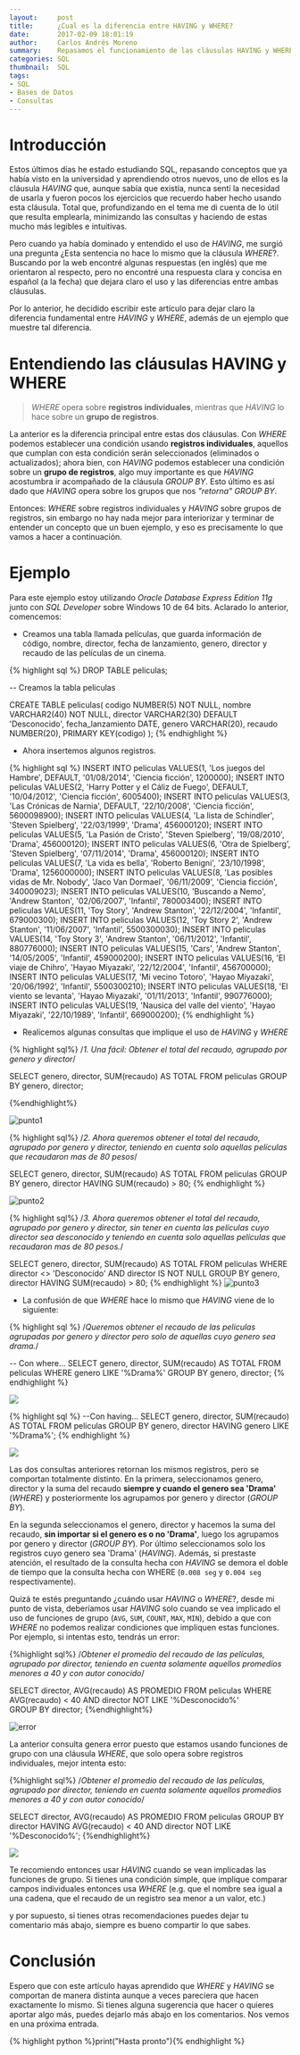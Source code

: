 ```yaml
---
layout:     post
title:      ¿Cual es la diferencia entre HAVING y WHERE?
date:       2017-02-09 18:01:19
author:     Carlos Andrés Moreno
summary:    Repasamos el funcionamiento de las cláusulas HAVING y WHERE y mostramos sus diferencias con un ejemplo práctico.
categories: SQL
thumbnail:  SQL
tags:
- SQL
- Bases de Datos
- Consultas
---
```


# Introducción
Estos últimos días he estado estudiando SQL, repasando conceptos que ya había visto en la universidad y aprendiendo otros nuevos, uno de ellos es la cláusula _HAVING_ que, aunque sabía que existía, nunca sentí la necesidad de usarla y fueron pocos los ejercicios que recuerdo haber hecho usando esta cláusula. Total que, profundizando en el tema me di cuenta de lo útil que resulta emplearla, minimizando las consultas y haciendo de estas mucho más legibles e intuitivas.

Pero cuando ya había dominado y entendido el uso de _HAVING_, me surgió una pregunta ¿Esta sentencia no hace lo mismo que la cláusula _WHERE_?. Buscando por la web encontré algunas respuestas (en inglés) que me orientaron al respecto, pero no encontré una respuesta clara y concisa en español (a la fecha) que dejara claro el uso y las diferencias entre ambas cláusulas.

Por lo anterior, he decidido escribir este artículo para dejar claro la diferencia fundamental entre _HAVING_ y _WHERE_, además de un ejemplo que muestre tal diferencia.

# Entendiendo las cláusulas HAVING y WHERE

> _WHERE_ opera sobre **registros individuales**, mientras que _HAVING_ lo hace sobre un **grupo de registros**.

La anterior es la diferencia principal entre estas dos cláusulas. Con _WHERE_ podemos establecer una condición usando **registros individuales**, aquellos que cumplan con esta condición serán seleccionados (eliminados o actualizados); ahora bien, con _HAVING_ podemos establecer una condición sobre un **grupo de registros**, algo muy importante es que _HAVING_ acostumbra ir acompañado de la cláusula _GROUP BY_. Esto último es así dado que _HAVING_ opera sobre los grupos que nos _"retorna"_ _GROUP BY_.

Entonces: _WHERE_ sobre registros individuales y _HAVING_ sobre grupos de registros, sin embargo no hay nada mejor para interiorizar y terminar de entender un concepto que un buen ejemplo, y eso es precisamente lo que vamos a hacer a continuación.  

# Ejemplo

Para este ejemplo estoy utilizando _Oracle Database Express Edition 11g_ junto con _SQL Developer_ sobre Windows 10 de 64 bits. Aclarado lo anterior, comencemos:

* Creamos una tabla llamada películas, que guarda información de código, nombre, director, fecha de lanzamiento, genero, director y recaudo de las películas de un cinema.

{% highlight sql %}
DROP TABLE peliculas;

-- Creamos la tabla peliculas

CREATE TABLE peliculas(
	codigo NUMBER(5) NOT NULL,
	nombre VARCHAR2(40) NOT NULL,
	director VARCHAR2(30) DEFAULT 'Desconocido',
	fecha_lanzamiento DATE,
	genero VARCHAR(20),
	recaudo NUMBER(20),
	PRIMARY KEY(codigo)
);
{% endhighlight %}

* Ahora insertemos algunos registros.

{% highlight sql %}
INSERT INTO peliculas VALUES(1, 'Los juegos del Hambre', DEFAULT, '01/08/2014', 'Ciencia ficción', 1200000);
INSERT INTO peliculas VALUES(2, 'Harry Potter y el Cáliz de Fuego', DEFAULT, '10/04/2012', 'Ciencia ficción', 6005400);
INSERT INTO peliculas VALUES(3, 'Las Crónicas de Narnia', DEFAULT, '22/10/2008', 'Ciencia ficción', 5600098900);
INSERT INTO peliculas VALUES(4, 'La lista de Schindler', 'Steven Spielberg', '22/03/1999', 'Drama', 456000120);
INSERT INTO peliculas VALUES(5, 'La Pasión  de Cristo', 'Steven Spielberg', '19/08/2010', 'Drama', 456000120);
INSERT INTO peliculas VALUES(6, 'Otra de Spielberg', 'Steven Spielberg', '07/11/2014', 'Drama', 456000120);
INSERT INTO peliculas VALUES(7, 'La vida es bella', 'Roberto Benigni', '23/10/1998', 'Drama', 1256000000);
INSERT INTO peliculas VALUES(8, 'Las posibles vidas de Mr. Nobody', 'Jaco Van Dormael', '06/11/2009', 'Ciencia ficción', 340009023);
INSERT INTO peliculas VALUES(10, 'Buscando a Nemo', 'Andrew Stanton', '02/06/2007', 'Infantil', 780003400);
INSERT INTO peliculas VALUES(11, 'Toy Story', 'Andrew Stanton', '22/12/2004', 'Infantil', 679000300);
INSERT INTO peliculas VALUES(12, 'Toy Story 2', 'Andrew Stanton', '11/06/2007', 'Infantil', 5500300030);
INSERT INTO peliculas VALUES(14, 'Toy Story 3', 'Andrew Stanton', '06/11/2012', 'Infantil', 880776000);
INSERT INTO peliculas VALUES(15, 'Cars', 'Andrew Stanton', '14/05/2005', 'Infantil', 459000200);
INSERT INTO peliculas VALUES(16, 'El viaje de Chihro', 'Hayao Miyazaki', '22/12/2004', 'Infantil', 456700000);
INSERT INTO peliculas VALUES(17, 'Mi vecino Totoro', 'Hayao Miyazaki', '20/06/1992', 'Infantil', 5500300210);
INSERT INTO peliculas VALUES(18, 'El viento se levanta', 'Hayao Miyazaki', '01/11/2013', 'Infantil', 990776000);
INSERT INTO peliculas VALUES(19, 'Nausica del valle del viento', 'Hayao Miyazaki', '22/10/1989', 'Infantil', 669000200);
{% endhighlight %}

* Realicemos algunas consultas que implique el uso de _HAVING_ y _WHERE_

{% highlight sql%}
/*1. Una fácil: Obtener el total del recaudo, agrupado por genero y 
director*/

SELECT genero, director, SUM(recaudo) AS TOTAL FROM peliculas
	GROUP BY genero, director; 

{%endhighlight%}

![punto1](http://i.imgur.com/iHpxKUb.png)

{% highlight sql%}
/*2. Ahora queremos obtener el total del recaudo, agrupado por genero y director, teniendo en cuenta solo aquellas películas que recaudaron mas de 80 pesos*/
  
SELECT genero, director, SUM(recaudo) AS TOTAL FROM peliculas
  GROUP BY genero, director
  HAVING SUM(recaudo) > 80;
{% endhighlight %}

![punto2](http://i.imgur.com/HfzAGNw.png)

{% highlight sql%}
/*3. Ahora queremos obtener el total del recaudo, agrupado por genero y director, sin tener en cuenta las películas cuyo director sea
desconocido y teniendo en cuenta solo aquellas películas que recaudaron mas de 80 pesos.*/

SELECT genero, director, SUM(recaudo) AS TOTAL FROM peliculas
  WHERE director <> 'Desconocido' AND director IS NOT NULL
  GROUP BY genero, director
  HAVING SUM(recaudo) > 80;
{% endhighlight %}
![punto3](http://i.imgur.com/Ema5mgB.png)

* La confusión de que _WHERE_ hace lo mismo que _HAVING_ viene de lo siguiente:

{% highlight sql %}
/*Queremos obtener el recaudo de las películas agrupadas por genero y director pero solo de aquellas cuyo genero sea drama.*/

-- Con where...
SELECT genero, director, SUM(recaudo) AS TOTAL FROM peliculas
  WHERE genero LIKE '%Drama%'
  GROUP BY genero, director;
{% endhighlight %}

![](http://i.imgur.com/t22nqn0.png)

{% highlight sql %}
--Con having...
SELECT genero, director, SUM(recaudo) AS TOTAL FROM peliculas
  GROUP BY genero, director
  HAVING genero LIKE '%Drama%';
{% endhighlight %}

![](http://i.imgur.com/xi5Tloh.png)

Las dos consultas anteriores retornan los mismos registros, pero se comportan totalmente distinto. En la primera, seleccionamos genero, director y la suma del recaudo **siempre y cuando el genero sea 'Drama'** (_WHERE_) y posteriormente los agrupamos por genero y director (_GROUP BY_).

En la segunda seleccionamos el genero, director y hacemos la suma del recaudo, **sin importar si el genero es o no 'Drama'**, luego los agrupamos por genero y director (_GROUP BY_). Por último seleccionamos solo los registros cuyo genero sea 'Drama' (_HAVING_). Además, si prestaste atención, el resultado de la consulta hecha con _HAVING_ se demora el doble de tiempo que la consulta hecha con WHERE (`0.008 seg` y `0.004 seg` respectivamente).

Quizá te estés preguntando ¿cuándo usar _HAVING_ o _WHERE_?, desde mi punto de vista, deberíamos usar _HAVING_ solo cuando se vea implicado el uso de funciones de grupo (`AVG`, `SUM`, `COUNT`, `MAX`, `MIN`), debido a que con _WHERE_ no podemos realizar condiciones que impliquen estas funciones. Por ejemplo, si intentas esto, tendrás un error:

{%highlight sql%}
/*Obtener el promedio del recaudo de las películas, agrupado por director, teniendo en cuenta solamente aquellos promedios menores a 40 y con autor conocido*/

SELECT director, AVG(recaudo) AS PROMEDIO FROM peliculas
  WHERE AVG(recaudo) < 40 AND director NOT LIKE '%Desconocido%'  
  GROUP BY director; 
{%endhighlight%}

![error](http://i.imgur.com/iaAH8RO.png)

La anterior consulta genera error puesto que estamos usando funciones de grupo con una cláusula _WHERE_, que solo opera sobre registros individuales, mejor intenta esto:

{%highlight sql%}
/*Obtener el promedio del recaudo de las películas, agrupado por director, teniendo en cuenta solamente aquellos promedios menores a 40 y con autor conocido*/

SELECT director, AVG(recaudo) AS PROMEDIO FROM peliculas
  GROUP BY director
  HAVING AVG(recaudo) < 40 AND director NOT LIKE '%Desconocido%'; 
{%endhighlight%}

![](http://i.imgur.com/qIXK8rX.png)

Te recomiendo entonces usar _HAVING_ cuando se vean implicadas las funciones de grupo. Si tienes una condición simple, que implique comparar campos individuales entonces usa _WHERE_ (e.g. que el nombre sea igual a una cadena, que el recaudo de un registro sea menor a un valor, etc.) 

y por supuesto, si tienes otras recomendaciones puedes dejar tu comentario más abajo, siempre es bueno compartir lo que sabes.

# Conclusión

Espero que con este artículo hayas aprendido que _WHERE_ y _HAVING_ se comportan de manera distinta aunque a veces pareciera que hacen exactamente lo mismo. Si tienes alguna sugerencia que hacer o quieres aportar algo más, puedes dejarlo más abajo en los comentarios. Nos vemos en una próxima entrada.

{% highlight python %}print("Hasta pronto"){% endhighlight %}